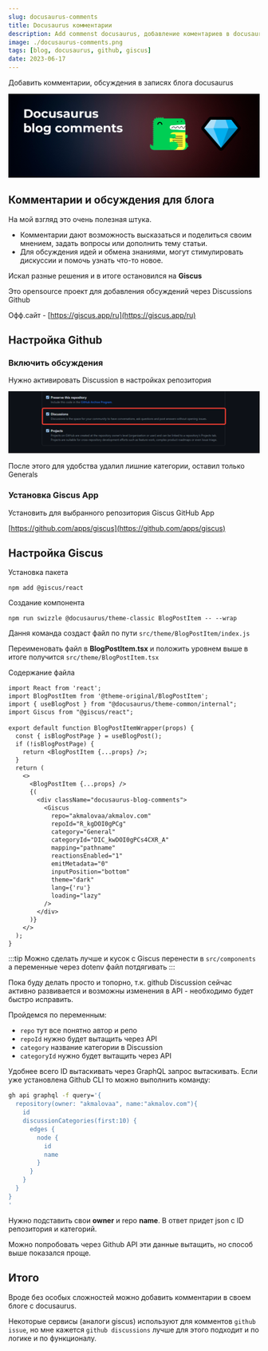 ```yaml
---
slug: docusaurus-comments
title: Docusaurus комментарии
description: Add commenst docusaurus, добавление коментариев в docusaurus с использованием Giscus
image: ./docusaurus-comments.png
tags: [blog, docusaurus, github, giscus]
date: 2023-06-17
---
```


Добавить комментарии, обсуждения в записях блога docusaurus

[![docusaurus comments](./docusaurus-comments.png)](/blog/docusaurus-comments)

<!--truncate-->
## Комментарии и обсуждения для блога

На мой взгляд это очень полезная штука. 

- Комментарии дают возможность высказаться и поделиться своим мнением, задать вопросы или дополнить тему статьи.
- Для обсуждения идей и обмена знаниями, могут стимулировать дискуссии и помочь узнать что-то новое.

Искал разные решения и в итоге остановился на **Giscus**

Это opensource проект для добавления обсуждений через Discussions Github

Офф.сайт - [https://giscus.app/ru](https://giscus.app/ru)


## Настройка Github

### Включить обсуждения

Нужно активировать Discussion в настройках репозитория

![Discussion](./discussions-enable.png)

После этого для удобства удалил лишние категории, оставил только Generals

### Установка Giscus App 

Установить для выбранного репозитория Giscus GitHub App

[https://github.com/apps/giscus](https://github.com/apps/giscus)


## Настройка Giscus
Установка пакета
```
npm add @giscus/react
```

Создание компонента
```
npm run swizzle @docusaurus/theme-classic BlogPostItem -- --wrap
```

Дання команда создаст файл по пути `src/theme/BlogPostItem/index.js`

Переименовать файл в **BlogPostItem.tsx** и положить уровнем выше в итоге получится `src/theme/BlogPostItem.tsx`

Содержание файла 
```tsx
import React from 'react';
import BlogPostItem from '@theme-original/BlogPostItem';
import { useBlogPost } from "@docusaurus/theme-common/internal";
import Giscus from "@giscus/react";

export default function BlogPostItemWrapper(props) {
  const { isBlogPostPage } = useBlogPost();
  if (!isBlogPostPage) {
    return <BlogPostItem {...props} />;
  }
  return (
    <>
      <BlogPostItem {...props} />
      {(
        <div className="docusaurus-blog-comments">
          <Giscus
            repo="akmalovaa/akmalov.com"
            repoId="R_kgDOI0gPCg"
            category="General"
            categoryId="DIC_kwDOI0gPCs4CXR_A"
            mapping="pathname"
            reactionsEnabled="1"
            emitMetadata="0"
            inputPosition="bottom"
            theme="dark"
            lang={'ru'}
            loading="lazy"
          />
        </div>
      )}
    </>
  );
}
```

:::tip
Можно сделать лучше и кусок с Giscus перенести в `src/components` а переменные через dotenv файл потдягивать
:::

Пока буду делать просто и топорно, т.к. github Discussion сейчас активно развивается и возможны изменения в API - необходимо будет быстро исправить.


Пройдемся по переменным:
- `repo` тут все понятно автор и репо
- `repoId` нужно будет вытащить через API
- `category` название категории в Discussion
- `categoryId` нужно будет вытащить через API

Удобнее всего ID вытаскивать через GraphQL запрос вытаскивать.
Если уже установлена Github CLI то можно выполнить команду:

```bash
gh api graphql -f query='{ 
  repository(owner: "akmalovaa", name:"akmalov.com"){
    id
    discussionCategories(first:10) {
      edges {
        node {
          id
          name
        }
      }
    }
  }
}
'
```

Нужно подставить свои **owner** и repo **name**. В ответ придет json с ID репозитория и категорий.

Можно попробовать через Github API эти данные вытащить, но способ выше показался проще.

## Итого

Вроде без особых сложностей можно добавить комментарии в своем блоге с docusaurus.

Некоторые сервисы (аналоги giscus) используют для комментов `github issue`, но мне кажется `github discussions` лучше для этого подходит и по логике и по функционалу.

